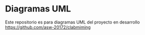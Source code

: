 # Diagramas UML
  Este repositorio es para diagramas UML del proyecto en desarrollo https://github.com/asw-20172/clabmiming
